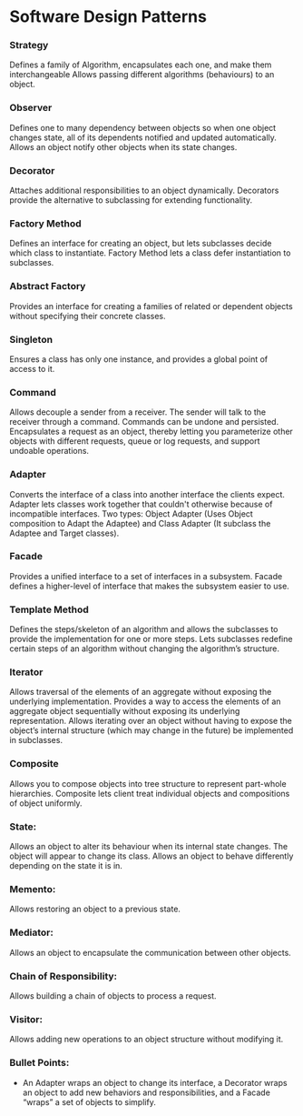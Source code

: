 # Software Design Patterns


### Strategy
Defines a family of Algorithm, encapsulates each one, and make them interchangeable
Allows passing different algorithms (behaviours) to an object.

### Observer
Defines one to many dependency between objects so when one object changes state, all of its dependents notified and updated automatically. 
Allows an object notify other objects when its state changes.

### Decorator
Attaches additional responsibilities to an object dynamically. Decorators provide the alternative to subclassing for extending functionality.

### Factory Method
Defines an interface for creating an object, but lets subclasses decide which class to instantiate. 
Factory Method lets a class defer instantiation to subclasses.

### Abstract Factory
Provides an interface for creating a families of related or dependent objects without specifying their concrete classes.

### Singleton
Ensures a class has only one instance, and provides a global point of access to it.

### Command
Allows decouple a sender from a receiver. The sender will talk to the receiver through a command. Commands can be undone and persisted.
Encapsulates a request as an object, thereby letting you parameterize other objects with different requests, queue or log requests, and support undoable operations.

### Adapter
Converts the interface of a class into another interface the clients expect. Adapter lets classes work together that couldn't otherwise because of incompatible interfaces.
Two types: Object Adapter (Uses Object composition to Adapt the Adaptee) and Class Adapter (It subclass the Adaptee and Target classes).
### Facade
Provides a unified interface to a set of interfaces in a subsystem. Facade defines a higher-level of interface that makes the subsystem easier to use. 

### Template Method
Defines the steps/skeleton of an algorithm and allows the subclasses to provide the implementation for one or more steps.
Lets subclasses redefine certain steps of an algorithm without changing the algorithm’s structure.

### Iterator
Allows traversal of the elements of an aggregate without exposing the underlying implementation.
Provides a way to access the elements of an aggregate object sequentially without exposing its underlying representation.
Allows iterating over an object without having to expose the object’s internal structure (which may change in the future) be implemented in subclasses.

### Composite
Allows you to compose objects into tree structure to represent part-whole hierarchies. Composite lets client treat individual objects and compositions of object uniformly.

### State:
Allows an object to alter its behaviour when its internal state changes. The object will appear to change its class.
Allows an object to behave differently depending on the state it is in.

### Memento: 
Allows restoring an object to a previous state.



### Mediator:
Allows an object to encapsulate the communication between other
objects.

### Chain of Responsibility:
Allows building a chain of objects to process a
request.

### Visitor:
Allows adding new operations to an object structure without
modifying it.


### Bullet Points:
- An Adapter wraps an object to change its interface, a Decorator wraps an object to add new behaviors and responsibilities, and a Facade “wraps” a set of objects to simplify.